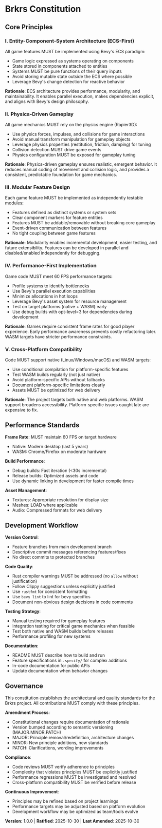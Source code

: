 # Brkrs Constitution

## Core Principles

### I. Entity-Component-System Architecture (ECS-First)

All game features MUST be implemented using Bevy's ECS paradigm:

- Game logic expressed as systems operating on components
- State stored in components attached to entities
- Systems MUST be pure functions of their query inputs
- Avoid storing mutable state outside the ECS where possible
- Leverage Bevy's change detection for reactive behavior

**Rationale**: ECS architecture provides performance, modularity, and
maintainability. It enables parallel execution, makes dependencies
explicit, and aligns with Bevy's design philosophy.

### II. Physics-Driven Gameplay

All game mechanics MUST rely on the physics engine (Rapier3D):

- Use physics forces, impulses, and collisions for game interactions
- Avoid manual transform manipulation for gameplay objects
- Leverage physics properties (restitution, friction, damping) for tuning
- Collision detection MUST drive game events
- Physics configuration MUST be exposed for gameplay tuning

**Rationale**: Physics-driven gameplay ensures realistic, emergent behavior.
It reduces manual coding of movement and collision logic, and provides a
consistent, predictable foundation for game mechanics.

### III. Modular Feature Design

Each game feature MUST be implemented as independently testable modules:

- Features defined as distinct systems or system sets
- Clear component markers for feature entities
- Features MUST be addable/removable without breaking core gameplay
- Event-driven communication between features
- No tight coupling between game features

**Rationale**: Modularity enables incremental development, easier testing,
and future extensibility. Features can be developed in parallel and
disabled/enabled independently for debugging.

### IV. Performance-First Implementation

Game code MUST meet 60 FPS performance targets:

- Profile systems to identify bottlenecks
- Use Bevy's parallel execution capabilities
- Minimize allocations in hot loops
- Leverage Bevy's asset system for resource management
- Test on target platforms (native + WASM) early
- Use debug builds with opt-level=3 for dependencies during development

**Rationale**: Games require consistent frame rates for good player
experience. Early performance awareness prevents costly refactoring later.
WASM targets have stricter performance constraints.

### V. Cross-Platform Compatibility

Code MUST support native (Linux/Windows/macOS) and WASM targets:

- Use conditional compilation for platform-specific features
- Test WASM builds regularly (not just native)
- Avoid platform-specific APIs without fallbacks
- Document platform-specific limitations clearly
- Assets MUST be optimized for web delivery

**Rationale**: The project targets both native and web platforms. WASM
support broadens accessibility. Platform-specific issues caught late are
expensive to fix.

## Performance Standards

**Frame Rate**: MUST maintain 60 FPS on target hardware

- Native: Modern desktop (last 5 years)
- WASM: Chrome/Firefox on moderate hardware

**Build Performance**:

- Debug builds: Fast iteration (<30s incremental)
- Release builds: Optimized assets and code
- Use dynamic linking in development for faster compile times

**Asset Management**:

- Textures: Appropriate resolution for display size
- Meshes: LOAD where applicable
- Audio: Compressed formats for web delivery

## Development Workflow

**Version Control**:

- Feature branches from main development branch
- Descriptive commit messages referencing features/fixes
- No direct commits to protected branches

**Code Quality**:

- Rust compiler warnings MUST be addressed (no `allow` without
  justification)
- Follow Clippy suggestions unless explicitly justified
- Use `rustfmt` for consistent formatting
- Use `bevy lint` to lint for bevy specifics
- Document non-obvious design decisions in code comments

**Testing Strategy**:

- Manual testing required for gameplay features
- Integration testing for critical game mechanics when feasible
- Test both native and WASM builds before releases
- Performance profiling for new systems

**Documentation**:

- README MUST describe how to build and run
- Feature specifications in `.specify/` for complex additions
- In-code documentation for public APIs
- Update documentation when behavior changes

## Governance

This constitution establishes the architectural and quality standards for
the Brkrs project. All contributions MUST comply with these principles.

**Amendment Process**:

- Constitutional changes require documentation of rationale
- Version bumped according to semantic versioning (MAJOR.MINOR.PATCH)
- MAJOR: Principle removal/redefinition, architecture changes
- MINOR: New principle additions, new standards
- PATCH: Clarifications, wording improvements

**Compliance**:

- Code reviews MUST verify adherence to principles
- Complexity that violates principles MUST be explicitly justified
- Performance regressions MUST be investigated and resolved
- Cross-platform compatibility MUST be verified before release

**Continuous Improvement**:

- Principles may be refined based on project learnings
- Performance targets may be adjusted based on platform evolution
- Development workflow may be optimized as team/tools evolve

**Version**: 1.0.0 | **Ratified**: 2025-10-30 | **Last Amended**: 2025-10-30
